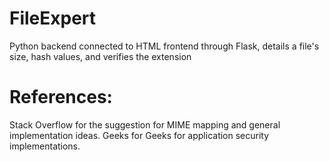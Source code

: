 # FileExpert
Python backend connected to HTML frontend through Flask, details a file's size, hash values, and verifies the extension

# References:

Stack Overflow for the suggestion for MIME mapping and general implementation ideas. Geeks for Geeks for application security implementations.
